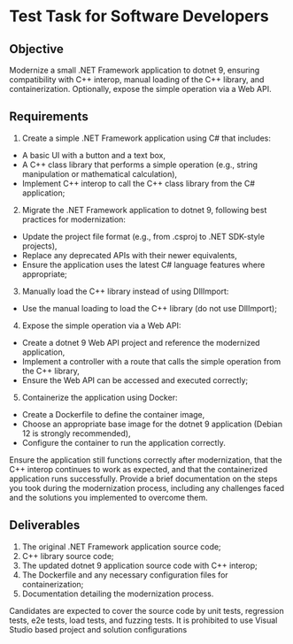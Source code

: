 # Test Task for Software Developers

## Objective

Modernize a small .NET Framework application to dotnet 9, ensuring compatibility with C++ interop, manual loading of the C++ library, and
containerization. Optionally, expose the simple operation via a Web API.

## Requirements

 1. Create a simple .NET Framework application using C# that includes:
- A basic UI with a button and a text box, 
- A C++ class library that    performs a simple operation (e.g., string manipulation or       mathematical calculation), 
- Implement C++ interop to call the C++     class library from the C# application;
 2. Migrate the .NET Framework application to dotnet 9, following best practices for modernization:
- Update the project file format (e.g., from .csproj to .NET SDK-style projects),
- Replace any deprecated APIs with their newer equivalents,
- Ensure the application uses the latest C# language features where appropriate;
3. Manually load the C++ library instead of using DllImport:
- Use the manual loading to load the C++ library (do not use DllImport);
4. Expose the simple operation via a Web API:
- Create a dotnet 9 Web API project and reference the modernized application,
- Implement a controller with a route that calls the simple operation from the C++ library,
- Ensure the Web API can be accessed and executed correctly;
5. Containerize the application using Docker:
- Create a Dockerfile to define the container image,
- Choose an appropriate base image for the dotnet 9 application (Debian 12 is strongly recommended),
- Configure the container to run the application correctly.

Ensure the application still functions correctly after modernization, that the C++ interop continues to work as expected, and that the containerized
application runs
successfully.
Provide a brief documentation on the steps you took during the modernization process, including any challenges faced and the solutions you implemented
to
overcome them.

## Deliverables

 1. The original .NET Framework application source code; 
 2. C++ library source code; 
 3. The updated dotnet 9 application source code with C++ interop; 
 4. The Dockerfile and any necessary configuration files for containerization; 
 5. Documentation detailing the modernization process.

Candidates are expected to cover the source code by unit tests, regression tests, e2e tests, load tests, and fuzzing tests. It is prohibited to use Visual
Studio based project and solution configurations
